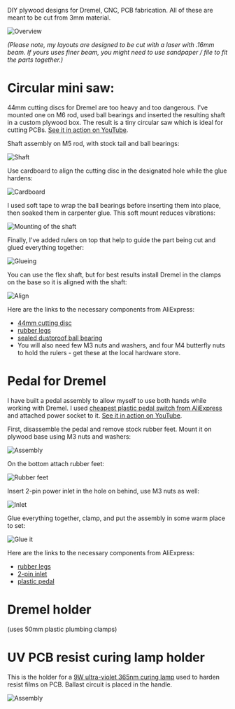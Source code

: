 DIY plywood designs for Dremel, CNC, PCB fabrication. All of these are meant to be cut from 3mm material.

![Overview](https://github.com/Bougakov/Plywood/blob/master/images/all.jpg?raw=true)

*(Please note, my layouts are designed to be cut with a laser with .16mm beam. If yours uses finer beam, you might need to use sandpaper / file to fit the parts together.)*

# Circular mini saw:

44mm cutting discs for Dremel are too heavy and too dangerous. I've mounted one on M6 rod, used ball bearings and inserted the resulting shaft in a custom plywood box. The result is a tiny circular saw which is ideal for cutting PCBs. [See it in action on YouTube](http://www.youtube.com/watch?v=lyNd7t795UE "Dremel micro saw cuts a PCB").

Shaft assembly on M5 rod, with stock tail and ball bearings:

![Shaft](https://github.com/Bougakov/Plywood/blob/master/images/saw-shaft.jpg?raw=true)

Use cardboard to align the cutting disc in the designated hole while the glue hardens:

![Cardboard](https://github.com/Bougakov/Plywood/blob/master/images/saw-blademount.jpg?raw=true)

I used soft tape to wrap the ball bearings before inserting them into place, then soaked them in carpenter glue. This soft mount reduces vibrations:

![Mounting of the shaft](https://github.com/Bougakov/Plywood/blob/master/images/saw-assembly.jpg)

Finally, I've added rulers on top that help to guide the part being cut and glued everything together:

![Glueing](https://github.com/Bougakov/Plywood/blob/master/images/saw-glue.jpg)

You can use the flex shaft, but for best results install Dremel in the clamps on the base so it is aligned with the shaft:

![Align](https://github.com/Bougakov/Plywood/blob/master/images/saw-oneaxis.jpg?raw=true)

Here are the links to the necessary components from AliExpress:

* [44mm cutting disc](https://letyshops.com/r/aliexpress-m9intrgq4k08g)
* [rubber legs](https://letyshops.com/r/aliexpress-m9intrgr468k8)
* [sealed dustproof ball bearing](https://letyshops.com/r/aliexpress-m9intrgq568og)
* You will also need few M3 nuts and washers, and four M4 butterfly nuts to hold the rulers - get these at the local hardware store. 

# Pedal for Dremel

I have built a pedal assembly to allow myself to use both hands while working with Dremel. I used [cheapest plastic pedal switch from AliExpress](https://letyshops.com/r/aliexpress-m9intrgqznk0s) and attached power socket to it. [See it in action on YouTube](https://www.youtube.com/watch?v=IyDY4anWHEY).

First, disassemble the pedal and remove stock rubber feet. Mount it on plywood base using M3 nuts and washers:

![Assembly](https://github.com/Bougakov/Plywood/blob/master/images/pedal-assembly.jpg?raw=true)

On the bottom attach rubber feet:

![Rubber feet](https://github.com/Bougakov/Plywood/blob/master/images/pedal-bottom-assembled.jpg?raw=true)

Insert 2-pin power inlet in the hole on behind, use M3 nuts as well:

![Inlet](https://github.com/Bougakov/Plywood/blob/master/images/pedal-behind.jpg?raw=true)

Glue everything together, clamp, and put the assembly in some warm place to set:

![Glue it](https://github.com/Bougakov/Plywood/blob/master/images/pedal-warmth.jpg?raw=true)

Here are the links to the necessary components from AliExpress:

* [rubber legs](https://letyshops.com/r/aliexpress-m9intrgr468k8)
* [2-pin inlet](https://letyshops.com/r/aliexpress-m9intrgr02ogk)
* [plastic pedal](https://letyshops.com/r/aliexpress-m9intrgqznk0s)

# Dremel holder 

(uses 50mm plastic plumbing clamps)

# UV PCB resist curing lamp holder

This is the holder for a [9W ultra-violet 365nm curing lamp](https://letyshops.com/r/aliexpress-m9intrgr28g84) used to harden resist films on PCB. Ballast circuit is placed in the handle.

![Assembly](https://github.com/Bougakov/Plywood/blob/master/images/uv-bottom.jpg?raw=true)

